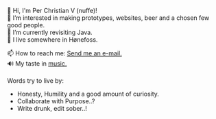 👋 Hi, I'm Per Christian V (nuffe)! <br>
👀 I’m interested in making prototypes, websites, beer and a chosen few good people.<br>
🌱 I’m currently revisiting Java.<br>
🏡 I live somewhere in Hønefoss.

📫 How to reach me: [Send me an e-mail.](mailto:per.chr.vain@gmail.com)<br>
🔊 My taste in [music.](https://open.spotify.com/user/pkmetal91?si=4020fdb395054406)<br>
<br>
Words try to live by:
- Honesty, Humility and a good amount of curiosity.
- Collaborate with Purpose..?
- Write drunk, edit sober..!
